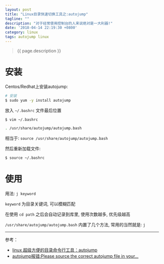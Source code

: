 ```yaml
---
layout: post
title: "Linux目录快速切换工具之:autojump"
tagline: ""
description: "对于经常使用控制台的人来说绝对是一大利器!"
date: '2018-04-14 22:19:30 +0800'
category: linux
tags: autojump linux
---
```

> {{ page.description }}

# 安装
Centos/Redhat上安装autojump:
```bash
# 安装
$ sudo yum -y install autojump
```

放入 `~/.bashrc` 文件最后位置
```bash
$ vim ~/.bashrc

. /usr/share/autojump/autojump.bash
```

相当于: `source /usr/share/autojump/autojump.bash`

然后重新加载文件:
```bash
$ source ~/.bashrc
```

# 使用
用法: `j keyword`

`keyword` 为目录关键词, 可以模糊匹配

在使用 `cd path` 之后会自动记录到库里, 使用次数越多, 优先级越高

`/usr/share/autojump/autojump.bash` 内置了几个方法, 常用的当然就是: `j` 


---
参考：
- [linux 超级方便的目录命令行工具：autojump](https://vastxiao.github.io/article/2017/04/14/Linux/autojump_info/)
- [autojump报错:Please source the correct autojump file in your...](https://github.com/wting/autojump/issues/488)

